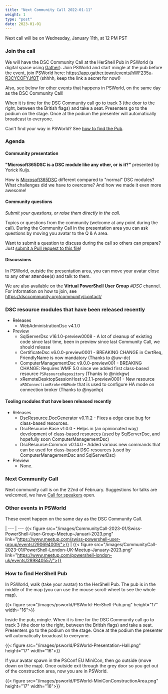 ```yaml
---
title: "Next Community Call 2022-01-11"
weight: 1
type: "post"
date: 2023-01-01
---
```


Next call will be on Wednesday, January 11th, at 12 PM PST

### Join the call

We will have the DSC Community Call at the HerShell Pub in PSWorld (a digital space using [Gather](https://www.gather.town)). Join PSWorld and start mingle at the pub before the event, join PSWorld here: https://app.gather.town/events/hWF235u-R3CYCOFYJfQT (shhhh, keep the link a secret for now!)

Also, see below for [other events](#other-events-in-psworld) that happens in PSWorld, on the same day as the DSC Community Call!

When it is time for the DSC Community call go to track 3 (the door to the right, between the British flags) and take a seat.
Presenters go to the podium on the stage. Once at the podium the presenter will automatically broadcast to everyone. 

Can't find your way in PSWorld? See [how to find the Pub](#how-to-find-hershell-pub).

<!-- 
[Join using the Microsoft Teams app](https://teams.microsoft.com/l/meetup-join/19%3ameeting_OTc2YThjZGQtNWE4Yi00NDQyLTk5NTktYWIwYjdhMGZjNDRl%40thread.v2/0?context=%7b%22Tid%22%3a%2272f988bf-86f1-41af-91ab-2d7cd011db47%22%2c%22Oid%22%3a%222fd83437-7fe6-4ee4-a109-828a19cb7bff%22%7d)

[Or click here to browse the list of available dial-in numbers to find one that is local to your region](https://dialin.teams.microsoft.com/8551f4c1-bea3-441a-8738-69aa517a91c5?id=50343176)

Conference ID:
503 431 76# 
-->

### Agenda

#### Community presentation 

**"Microsoft365DSC is a DSC module like any other, or is it?"** presented by Yorick Kuijs. 

How is [Microsoft365DSC](https://www.powershellgallery.com/packages/Microsoft365DSC)
different compared to "normal" DSC modules? What challenges did we have to overcome?
And how we made it even more awesome!

#### Community questions

_Submit your questions, or raise them directly in the call._

Topics or questions from the community (welcome at any point during the call).
During the Community Call in the presentation area you can ask questions by moving
you avatar to the Q & A area.

Want to submit a question to discuss during the call so others can prepare?
Just [submit a Pull request to this file](https://github.com/dsccommunity/dsccommunity.org/edit/master/content/community_calls/next_call.en.md)!

#### Discussions

In PSWorld, outside the presentation area, you can move your avatar close to any other attendee(s)
and talk to them.

We are also available on the **Virtual PowerShell User Group** _#DSC_ channel.
For information on how to join, see https://dsccommunity.org/community/contact/

### DSC resource modules that have been released recently

- Releases
  - WebAdministrationDsc v4.1.0
- Preview
  - SqlServerDsc v16.1.0-preview0008 - A lot of cleanup of existing code since last time, been in preview since last Community Call, we should release
  - CertificateDsc v6.0.0-preview0001 - BREAKING CHANGE in CertReq, FriendlyName is now mandatory (Thanks to @uw-dc)
  - ComputerManagementDsc v9.0.0-preview001 - BREAKING CHANGE: Requires WMF 5.0 since we added first class-based resource `PSResourceRepository` (Thanks to @nickgw)
  - xRemoteDesktopSessionHost v2.1.1-preview0001 - New resource `xRDConnectionBrokerHAMode` that is used to configure HA mode on connection broker (Thanks to @nyanhp)

#### Tooling modules that have been released recently

- Releases
  - DscResource.DocGenerator v0.11.2 - Fixes a edge case bug for class-based resources.
  - DscResource.Base v1.0.0 - Helps in (an opinionated way) development of class-based resources (used by SqlServerDsc, and hopefully soon ComputerManagementDsc)
  - DscResource.Common v0.14.0 - Added various new commands that can be used for class-based DSC resources (used by ComputerManagementDsc and SqlServerDsc)
- Preview
  - None.

### Next Community Call

Next community call is on the 22nd of February.
Suggestions for talks are welcomed, we have [Call for speakers](https://sessionize.com/dsc-community)
open.

### Other events in PSWorld

These event happen on the same day as the DSC Community Call. 

 | 
--- | ---
{{< figure src="/images/CommunityCall-2023-01/Swiss-PowerShell-User-Group-Meetup-Januari-2023.png" link="https://www.meetup.com/swiss-powershell-user-group/events/290694009/">}} | {{< figure src="/images/CommunityCall-2023-01/PowerShell-London-UK-Meetup-January-2023.png" link="https://www.meetup.com/powershell-london-uk/events/289840557/">}}

### How to find HerShell Pub

In PSWorld, walk (take your avatar) to the HerShell Pub. The pub is in the middle of the map (you can use the mouse scroll-wheel to see the whole map).

{{< figure src="/images/psworld/PSWorld-HerShell-Pub.png" height="17" width="16">}}

Inside the pub, mingle. When it is time for the DSC Community call go to track 3 (the door to the right, between the British flags) and take a seat. 
Presenters go to the podium on the stage. Once at the podium the presenter will automatically broadcast to everyone. 

{{< figure src="/images/psworld/PSWorld-Presentation-Hall.png" height="17" width="16">}}

If your avatar spawn in the PSConf EU MiniCon, then go outside (move down on the map). Once outside exit through the grey door so you get out of the construction area, now you are in PSWorld.

{{< figure src="/images/psworld/PSWorld-MiniConConstructionArea.png" height="17" width="16">}}
